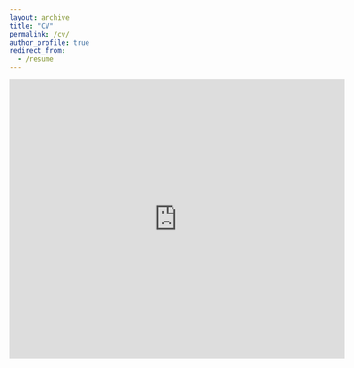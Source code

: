 ```yaml
---
layout: archive
title: "CV"
permalink: /cv/
author_profile: true
redirect_from:
  - /resume
---
```


<embed src="https://blainmorin.github.io/files/cv.pdf" type="application/pdf" width="600px" height="500px" />
